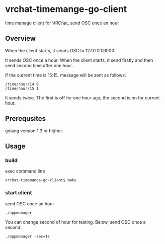 # vrchat-timemange-go-client
time manage client for VRChat, send OSC once an hour

## Overview

When the client starts, it sends OSC to 127.0.0.1:9000.

It sends OSC once a hour.
When the client starts, it send firstly and then send second time after one hour.

If the current time is 15:15, message will be sent as follows:

```
/time/hour/14 0
/time/hour/15 1
```

It sends twice. The first is off for one hour ago, the second is on for current hour.

## Prerequsites

golang version 1.3 or higher.

## Usage

### build

exec command line

```
vrchat-timemange-go-client$ make
```

### start client

send OSC once an hour

```
./appmanager
```

You can change second of hour for testing.
Below, send OSC once a second.

```
./appmanager -sec=1s
```

